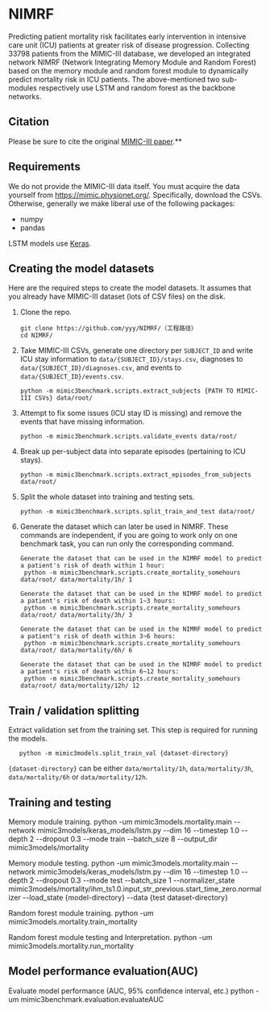 NIMRF
=========================


Predicting patient mortality risk facilitates early intervention in intensive care unit (ICU) patients at greater risk of disease progression. Collecting 33798 patients from the MIMIC-III database, we developed an integrated network NIMRF (Network Integrating Memory Module and Random Forest) based on the memory module and random forest module to dynamically predict mortality risk in ICU patients. The above-mentioned two sub-modules respectively use LSTM and random forest as the backbone networks.


## Citation
Please be sure to cite the original [MIMIC-III paper](http://www.nature.com/articles/sdata201635).**


## Requirements
We do not provide the MIMIC-III data itself. You must acquire the data yourself from https://mimic.physionet.org/. Specifically, download the CSVs. Otherwise, generally we make liberal use of the following packages:

- numpy
- pandas

LSTM models use [Keras](https://keras.io/).


## Creating the model datasets
Here are the required steps to create the model datasets. It assumes that you already have MIMIC-III dataset (lots of CSV files) on the disk.

1. Clone the repo.

       git clone https://github.com/yyy/NIMRF/（工程路径）
       cd NIMRF/
    
2. Take MIMIC-III CSVs, generate one directory per `SUBJECT_ID` and write ICU stay information to `data/{SUBJECT_ID}/stays.csv`, diagnoses to `data/{SUBJECT_ID}/diagnoses.csv`, and events to `data/{SUBJECT_ID}/events.csv`.

       python -m mimic3benchmark.scripts.extract_subjects {PATH TO MIMIC-III CSVs} data/root/

3. Attempt to fix some issues (ICU stay ID is missing) and remove the events that have missing information. 

       python -m mimic3benchmark.scripts.validate_events data/root/

4. Break up per-subject data into separate episodes (pertaining to ICU stays). 

       python -m mimic3benchmark.scripts.extract_episodes_from_subjects data/root/

5. Split the whole dataset into training and testing sets.

       python -m mimic3benchmark.scripts.split_train_and_test data/root/
	
6. Generate the dataset which can later be used in NIMRF. These commands are independent, if you are going to work only on one benchmark task, you can run only the corresponding command.

       Generate the dataset that can be used in the NIMRF model to predict a patient's risk of death within 1 hour:
		python -m mimic3benchmark.scripts.create_mortality_somehours data/root/ data/mortality/1h/ 1
		
	   Generate the dataset that can be used in the NIMRF model to predict a patient's risk of death within 1~3 hours:
		python -m mimic3benchmark.scripts.create_mortality_somehours data/root/ data/mortality/3h/ 3
		
	   Generate the dataset that can be used in the NIMRF model to predict a patient's risk of death within 3~6 hours:
		python -m mimic3benchmark.scripts.create_mortality_somehours data/root/ data/mortality/6h/ 6
		
	   Generate the dataset that can be used in the NIMRF model to predict a patient's risk of death within 6~12 hours:
		python -m mimic3benchmark.scripts.create_mortality_somehours data/root/ data/mortality/12h/ 12


## Train / validation splitting
Extract validation set from the training set. This step is required for running the models.

       python -m mimic3models.split_train_val {dataset-directory}
       
`{dataset-directory}` can be either `data/mortality/1h`, `data/mortality/3h`, `data/mortality/6h` or `data/mortality/12h`.


## Training and testing
Memory module training.
       python -um mimic3models.mortality.main --network mimic3models/keras_models/lstm.py --dim 16 --timestep 1.0 --depth 2 --dropout 0.3 --mode train --batch_size 8 --output_dir mimic3models/mortality
	   
Memory module testing.
	   python -um mimic3models.mortality.main --network mimic3models/keras_models/lstm.py --dim 16 --timestep 1.0 --depth 2 --dropout 0.3 --mode test --batch_size 1 --normalizer_state mimic3models/mortality/ihm_ts1.0.input_str_previous.start_time_zero.normalizer --load_state {model-directory} --data {test dataset-directory}

Random forest module training.
	   python -um mimic3models.mortality.train_mortality

Random forest module testing and Interpretation.
	   python -um mimic3models.mortality.run_mortality


## Model performance evaluation(AUC)
Evaluate model performance (AUC, 95% confidence interval, etc.)
	   python -um mimic3benchmark.evaluation.evaluateAUC